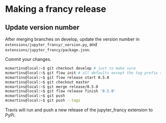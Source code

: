 # Making a francy release

## Update version number

After merging branches on develop, update the version number in `extensions/jupyter_francy/_version.py`, and `extensions/jupyter_francy/package.json`.

Commit your changes.


```bash
mcmartins@local:~$ git checkout develop # just to make sure
mcmartins@local:~$ git flow init # all defaults except the tag prefix that should be 'v'
mcmartins@local:~$ git flow release start 0.5.0
mcmartins@local:~$ git checkout master
mcmartins@local:~$ git merge release/0.5.0
mcmartins@local:~$ git flow release finish '0.5.0'
mcmartins@local:~$ git push
mcmartins@local:~$ git push --tags
```

Travis will run and push a new release of the jupyter_francy extension to PyPi.
